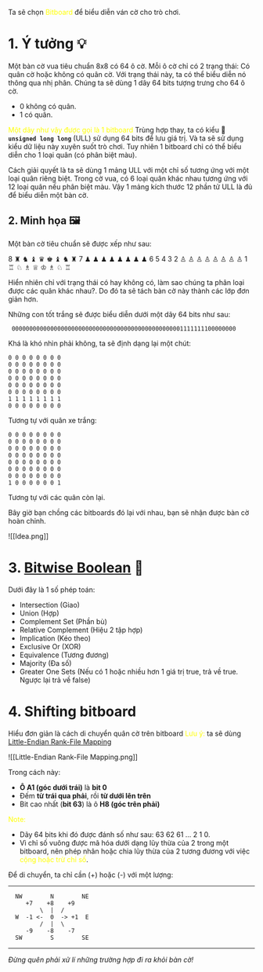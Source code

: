 Ta sẽ chọn <font color="#ffff00">Bitboard</font> để biểu diễn ván cờ cho trò chơi.
# 1. Ý tưởng 💡
Một bàn cờ vua tiêu chuẩn 8x8 có 64 ô cờ. Mỗi ô cờ chỉ có 2 trạng thái: Có quân cờ hoặc không có quân cờ. Với trạng thái này, ta có thể biểu diễn nó thông qua nhị phân. Chúng ta sẽ dùng 1 dãy 64 bits tượng trưng cho 64 ô cờ.
- 0 không có quân.
- 1 có quân.

<font color="#ffff00">Một dãy như vậy  được gọi là 1 bitboard</font>
Trùng hợp thay, ta có kiểu 🔢 **`unsigned long long`** (ULL) sử dụng 64 bits để lưu giá trị. Và ta sẽ sử dụng kiểu dữ liệu này xuyên suốt trò chơi. Tuy nhiên 1 bitboard chỉ có thể biểu diễn cho 1 loại quân (có phân biệt màu).

Cách giải quyết là ta sẽ dùng 1 mảng ULL với một chỉ số tương ứng với một loại quân riêng biệt. Trong cờ vua, có 6 loại quân khác nhau tương ứng với 12 loại quân nếu phân biệt màu. Vậy 1 mảng kích thước 12 phần tử ULL là đủ để biểu diễn một bàn cờ.

## 2. Minh họa 🖼️
Một bàn cờ tiêu chuẩn sẽ được xếp như sau:
<div class="chess-board">
8 ♜ ♞ ♝ ♛ ♚ ♝ ♞ ♜
7 ♟ ♟ ♟ ♟ ♟ ♟ ♟ ♟
6 
5 
4 
3 
2 ♙ ♙ ♙ ♙ ♙ ♙ ♙ ♙
1 ♖ ♘ ♗ ♕ ♔ ♗ ♘ ♖
</div>

Hiển nhiên chỉ với trạng thái có hay không có, làm sao chúng ta phân loại được các quân khác nhau?. Do đó ta sẽ tách bàn cờ này thành các lớp đơn giản hơn.

Những con tốt trắng sẽ được biểu diễn dưới một dãy 64 bits như sau:
```
 0000000000000000000000000000000000000000000000001111111100000000
```
Khá là khó nhìn phải không, ta sẽ định dạng lại một chút:

```
0 0 0 0 0 0 0 0
0 0 0 0 0 0 0 0
0 0 0 0 0 0 0 0
0 0 0 0 0 0 0 0
0 0 0 0 0 0 0 0
0 0 0 0 0 0 0 0
1 1 1 1 1 1 1 1
0 0 0 0 0 0 0 0
```

Tương tự với quân xe trắng:
```
0 0 0 0 0 0 0 0
0 0 0 0 0 0 0 0
0 0 0 0 0 0 0 0
0 0 0 0 0 0 0 0
0 0 0 0 0 0 0 0
0 0 0 0 0 0 0 0
0 0 0 0 0 0 0 0
1 0 0 0 0 0 0 1
```


Tương tự với các quân còn lại.

Bây giờ bạn chồng các bitboards đó lại với nhau, bạn sẽ nhận được bàn cờ hoàn chỉnh.

![[Idea.png]]
# 3. [Bitwise Boolean](https://www.chessprogramming.org/General_Setwise_Operations#Bitwise_Boolean) 🔢
Dưới đây là 1 số phép toán:
- Intersection (Giao)
- Union (Hợp)
- Complement Set (Phần bù)
- Relative Complement (Hiệu 2 tập hợp)
- Implication (Kéo theo)
- Exclusive Or (XOR)
- Equivalence (Tương đương)
- Majority (Đa số)
- Greater One Sets (Nếu có 1 hoặc nhiều hơn 1 giá trị true, trả về true. Ngược lại trả về false)
# 4. Shifting bitboard 
Hiểu đơn giản là cách di chuyển quân cờ trên bitboard
<font color="#ffff00">Lưu ý:</font> ta sẽ dùng [Little-Endian Rank-File Mapping](https://www.chessprogramming.org/Square_Mapping_Considerations#LittleEndianRankFileMapping)

![[Little-Endian Rank-File Mapping.png]]

Trong cách này:
- **Ô A1 (góc dưới trái)** là **bit 0**
- Đếm **từ trái qua phải**, rồi **từ dưới lên trên**
- Bit cao nhất (**bit 63**) là ô **H8 (góc trên phải)**

<font color="#ffff00">Note:</font> 
- Dãy 64 bits khi đó được đánh số như sau: 63 62 61 ... 2 1 0.
- Vì chỉ số vuông được mã hóa dưới dạng lũy thừa của 2 trong một bitboard, nên phép nhân hoặc chia lũy thừa của 2 tương đương với việc <font color="#ffff00">cộng hoặc trừ chỉ số</font>.

Để di chuyển, ta chỉ cần (+) hoặc (-) với một lượng:

---
      NW        N        NE
         +7    +8    +9
             \  |  /
      W  -1 <-  0  -> +1  E
             /  |  \
         -9    -8    -7
      SW        S        SE

---

*Đừng quên phải xử lí những trường hợp đi ra khỏi bàn cờ!*

